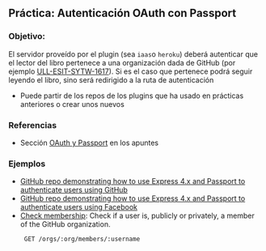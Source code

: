 ## Práctica: Autenticación OAuth con Passport

<!--sec data-title="Descripción" data-id="sectiondescripcion" data-show=true ces-->
### Objetivo:

El servidor proveído por el plugin (sea `iaas`o `heroku`) deberá autenticar que el lector
del libro  pertenece  a una organización dada de GitHub (por ejemplo [ULL-ESIT-SYTW-1617](https://github.com/ULL-ESIT-SYTW-1617)). Si es el caso que pertenece podrá seguir leyendo el libro, sino será redirigido a la ruta de autenticación


* Puede partir de los repos de los plugins que ha usado en prácticas anteriores o crear unos nuevos


<!-- endsec -->

<!--sec data-title="Ejemplos y Referencias" data-id="sectionreferencias" data-show=true ces-->
### Referencias

* Sección [OAuth y Passport](../apuntes/authentication/README.md) en los apuntes

### Ejemplos

* [GitHub repo demonstrating how to use Express 4.x and Passport to authenticate users using GitHub](https://github.com/ULL-ESIT-SYTW-1617/express-4.x-github-example)
* [GitHub repo demonstrating how to use Express 4.x and Passport to authenticate users using Facebook](https://github.com/ULL-ESIT-DSI-1617/express-4.x-facebook-example)
* [Check membership](https://developer.github.com/v3/orgs/members/#check-membership): Check if a user is, publicly or privately, a member of the GitHub organization.
  ```
   GET /orgs/:org/members/:username
  ```
<!-- endsec -->
